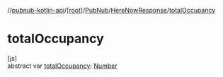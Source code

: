 //[pubnub-kotlin-api](../../../../index.md)/[[root]](../../index.md)/[PubNub](../index.md)/[HereNowResponse](index.md)/[totalOccupancy](total-occupancy.md)

# totalOccupancy

[js]\
abstract var [totalOccupancy](total-occupancy.md): [Number](https://kotlinlang.org/api/latest/jvm/stdlib/kotlin-stdlib/kotlin/-number/index.html)
